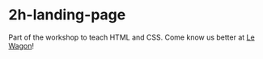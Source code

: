 # 2h-landing-page
Part of the workshop to teach HTML and CSS.
Come know us better at [Le Wagon](https://www.lewagon.com/pt-BR/rio)!

